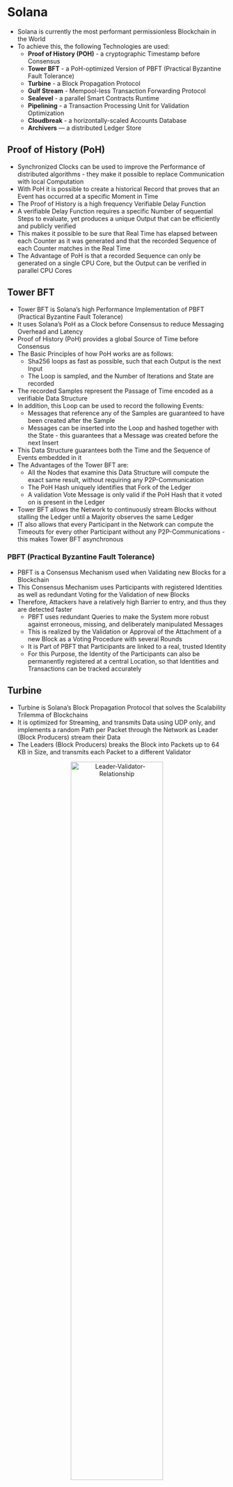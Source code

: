 # Solana
* Solana is currently the most performant permissionless Blockchain in the World
* To achieve this, the following Technologies are used:
  * __Proof of History (POH)__ - a cryptographic Timestamp before Consensus
  * __Tower BFT__ - a PoH-optimized Version of PBFT (Practical Byzantine Fault Tolerance)
  * __Turbine__ - a Block Propagation Protocol
  * __Gulf Stream__ - Mempool-less Transaction Forwarding Protocol
  * __Sealevel__ - a parallel Smart Contracts Runtime
  * __Pipelining__ - a Transaction Processing Unit for Validation Optimization
  * __Cloudbreak__ - a horizontally-scaled Accounts Database
  * __Archivers__ — a distributed Ledger Store

## Proof of History (PoH)
* Synchronized Clocks can be used to improve the Performance of distributed algorithms -  they make it possible to replace Communication with local Computation
* With PoH it is possible to create a historical Record that proves that an Event has occurred at a specific Moment in Time
* The Proof of History is a high frequency Verifiable Delay Function
* A verifiable Delay Function requires a specific Number of sequential Steps to evaluate, yet produces a unique Output that can be efficiently and publicly verified
* This makes it possible to be sure that Real Time has elapsed between each Counter as it was generated and that the recorded Sequence of each Counter matches in the Real Time
* The Advantage of PoH is that a recorded Sequence can only be generated on a single CPU Core, but the Output can be verified in parallel CPU Cores

## Tower BFT
* Tower BFT is Solana’s high Performance Implementation of PBFT (Practical Byzantine Fault Tolerance)
* It uses Solana’s PoH as a Clock before Consensus to reduce Messaging Overhead and Latency
* Proof of History (PoH) provides a global Source of Time before Consensus
* The Basic Principles of how PoH works are as follows:
  * Sha256 loops as fast as possible, such that each Output is the next Input
  * The Loop is sampled, and the Number of Iterations and State are recorded
* The recorded Samples represent the Passage of Time encoded as a verifiable Data Structure
* In addition, this Loop can be used to record the following Events:
  * Messages that reference any of the Samples are guaranteed to have been created after the Sample
  * Messages can be inserted into the Loop and hashed together with the State - this guarantees that a Message was created before the next Insert
* This Data Structure guarantees both the Time and the Sequence of Events embedded in it
* The Advantages of the Tower BFT are:
  * All the Nodes that examine this Data Structure will compute the exact same result, without requiring any P2P-Communication
  * The PoH Hash uniquely identifies that Fork of the Ledger
  * A validation Vote Message is only valid if the PoH Hash that it voted on is present in the Ledger
* Tower BFT allows the Network to continuously stream Blocks without stalling the Ledger until a Majority observes the same Ledger
* IT also allows that every Participant in the Network can compute the Timeouts for every other Participant without any P2P-Communications - this makes Tower BFT asynchronous

### PBFT (Practical Byzantine Fault Tolerance)
* PBFT is a Consensus Mechanism used when Validating new Blocks for a Blockchain
* This Consensus Mechanism uses Participants with registered Identities as well as redundant Voting for the Validation of new Blocks
* Therefore, Attackers have a relatively high Barrier to entry, and thus they are detected faster
  * PBFT uses redundant Queries to make the System more robust against erroneous, missing, and deliberately manipulated Messages
  * This is realized by the Validation or Approval of the Attachment of a new Block as a Voting Procedure with several Rounds
  * It is Part of PBFT that Participants are linked to a real, trusted Identity
  * For this Purpose, the Identity of the Participants can also be permanently registered at a central Location, so that Identities and Transactions can be tracked accurately

## Turbine
* Turbine is Solana’s Block Propagation Protocol that solves the Scalability Trilemma of Blockchains
* It is optimized for Streaming, and transmits Data using UDP only, and implements a random Path per Packet through the Network as Leader (Block Producers) stream their Data
* The Leaders (Block Producers) breaks the Block into Packets up to 64 KB in Size, and transmits each Packet to a different Validator

<p align="center">
  <img src="https://user-images.githubusercontent.com/29623199/145829570-fbbec465-ac42-4193-be7c-0964004c264d.png" alt="Leader-Validator-Relationship" width="65%"/>
</P>

* Each Validator retransmits the Packet to a Group of Peers (Neighborhood)

<p align="center">
  <img src="https://user-images.githubusercontent.com/29623199/145829869-3db01f3e-7f6f-4fb0-924f-23735f89e145.png" alt="Neighborhood-Relationship" width="75%"/>
</P>

* Each Neighborhood is responsible for Transmitting a Portion of its Data to each Neighborhood below it

<p align="center">
  <img src="https://user-images.githubusercontent.com/29623199/145830179-2293e3ac-1e08-442d-a338-35e9f77b3f9e.png" alt="Neighborhood-Transmitting" width="65%"/>
</P>

* Not all Validators are created equal - the most important Validators are those with the most Stake
* A Stake-weighted Selection Algorithm constructs the Tree such that the higher Staked Validators are at Neighborhoods closer to the Leader
* Each Validator independently computes the same Tree

## Gulf Stream
* Gulf Stream is Solana’s Mempool-less Transaction Forwarding Protocol
* It is a Mempool Management Solution for a high Performance adversarial Network
* It pushes Transaction Caching and Forwarding to the Edge of the Network:
  * Since every Validator knows the Order of upcoming Leaders, Clients and Validators forward Transactions to the expected Leader ahead of Time
  * This allows Validators to execute Transactions ahead of Time, reduce Confirmation Times, switch Leaders faster, and reduce the Memory Pressure on Validators from the unconfirmed Transaction Pool (Mempool)
* Once a Transaction is forwarded to any Validator, the Validator forwards it to one of the upcoming Leaders
* Clients can subscribe to Transaction Confirmations from Validators
* Clients know that a Block-Hash expires in a finite Period of Time, or the Transaction is confirmed by the Network
* This allows Clients to sign Transactions that are guaranteed to execute or fail
* The Advantages of Gulf Stream are:
  * Under load Validators can execute Transactions ahead of Time and drop any that fail
  * Leaders can prioritize processing Transactions based on Stake weight of the validator that forwarded the Transaction

### Mempool
* A Mempool is a Set of Transactions that have been submitted, but have not yet been processed by the Network
* The Size of the Mempool — which is measured as Number of unconfirmed Transactions — depends on Supply and Demand for Blockspace
* Mempools in Ethereum and Bitcoin are propagated between random Nodes in P2P Fashion using a Gossip Protocol
* Nodes in the Network periodically construct a Bloom Filter representing a local Mempool and request any Transactions that do not match that Filter from other nodes on the Network

## Sealevel
* Sealevel is Solana’s parallel Smart Contracts Runtime
* To consider is that the Ethereum Virtual Machine is single threaded - that means that one Smart Contract at a Time modifies the Blockchain State
* Sealevel is a Runtime that can process Tens of Thousands of Smart Contracts in parallel, using as many Cores as are available to the Validator
* The Reason Sealevel is able to process Transactions in parallel is that the Transactions describe all the States that a Transaction will read or write during its Execution
* This allows not only the concurrent Execution of non-overlapping Transactions, but also the concurrent Execution of Transactions that only read the same State

### Programs and Accounts
* Cloudbreak is Solana’s Accounts Database
* It is a Mapping of Public Keys to Accounts
* Accounts maintain Balances and Data, where data is a Vector of Bytes
* Accounts have an “owner” Field
* The Owner is the Public Key of the Program that governs the State Transitions for the Account
* Programs are Code and have no State - they rely on the Data Vector in the Accounts assigned to them for State Transitions
* Programs have the following Constraints:
  * Programs can only change the Data of Accounts they own
  * Programs can only debit Accounts they own
  * Any Program can credit any Account
  * Any Program can read any Account
* By Default, all Accounts start as owned by the System Program:
  * System Program is the only Program that can assign Account Ownership
  * System Program is the only Program that can allocate Zero-initialized Data
  * Assignment of Account Ownership can only occur once in the Lifetime of an Account
* A User-defined Program is loaded by the __Loader Program__
* The __Loader Program__ is able to mark the Data in the Accounts as executable
* The User performs the following Transactions to load a Custom Program:
  1) Create a new public Key
  2) Transfer Coins to the Key
  3) Tell System Program to allocate Memory
  4) Tell System Program to assign the Account to the Loader Program
  5) Upload the Bytecode into the Memory in Pieces
  6) Tell Loader Program to mark the Memory as executable
* The Loader Program verifies the Bytecode, and the Account to which the Bytecode is loaded into can be used as an executable Program
* Programs are Code, and within the Key-Value Store, there exists some Subset of Keys that only the Program has Write Access

### Transactions
* Transactions specify an Instruction Vector
* Each Instruction contains the Program, Program Instruction, and a List of Accounts the Transaction wants to read and write
* Each instruction tells the VM which Accounts it wants to read and write ahead of Time - this allows to optimizations to the VM:
  * Sort Millions of pending Transactions
  * Schedule all the non-overlapping Transactions in parallel

## Pipelining
* Pipelining is Solana’s Transaction Processing Unit (TPU) for Validation Optimization
* Pipelining is a Mechanism of processing a Stream of Input Data through a Sequence of Steps, with different Hardware responsible for each Step
* The TPU progresses through Data Fetching at the Kernel Level, Signature Verification at the GPU Level, Banking at the CPU Level, and Writing at the Kernel Space
* By the Time the TPU starts to send Blocks out to the Validators, it is already fetched in the next Set of Packets, verified their Signatures, and begun crediting Tokens

<p align="center">
  <img src="https://user-images.githubusercontent.com/29623199/145850212-907bc18b-affc-48f6-9d34-54c2b2c86dcb.png" alt="Transactional Processing Unit" width="75%"/>
</P>

## Cloudbreak
* Cloudbreak is Solana’s horizontally scaled State Architecture (Database)
* It leverages Memory-mapped Files - a Memory-mapped File is a File whose Bytes are mapped into the virtual Address Space of a Process
* IT uses sequential Operations instead of random Operations because sequential Operations are much faster
* To achieve the sequential Operations the Account’s Data Structure is break up as follows:
1) The Index of Accounts and Forks is stored in RAM
2) Accounts are stored in Memory-mapped Files up to 4 MB in Size
3) Each Memory Map only stores Accounts from a single proposed Fork
4) Maps are randomly distributed across as many SSDs as are available
5) Copy-on-write Semantics are used
6) Writes are appended to a random Memory map for the same Fork
7) The Index is updated after each write is completed
* Cloudbreak also performs a form of Garbage Collection - as Forks become finalized beyond Rollback and Accounts are updated, old invalid Accounts are Garbage-collected, and Memory is relinquished
* The Computing of the Merkle Root of the State Updates for any given Fork can be done with sequential Reads that are horizontally scaled across SSDs

## Archivers
* Archivers are specialized Light Clients
* They download a Part of the Ledger (a.k.a. Segment) and store it, and provide PoReps (Proof-of-Replication) of storing the Ledger
* For each verified PoRep (Proof-of-Replication) Archivers earn a Reward of SOL from the Mining Pool
* The Game between Validators and Archivers is over random Blocks and random Encryption Identities and random Data Samples
* The Goal of Randomization is to prevent colluding Groups from having Overlap on Data or Validation
* Archiver Clients fish for lazy Validators by submitting Fake Proofs that they can prove are fake

<hr/>

## Solana CLI
* The Solana CLI allows to configure the Network well as doing an Airdrop of Tokens into to a Wallet

| Command                                                 | Description                                                                                    |
|---------------------------------------------------------|------------------------------------------------------------------------------------------------|
| solana config get                                       | Getting current Network Configuration                                                          |
| solana-keygen new -o ~\.config\solana\id.json           | Generating a new Keypair (in ~/.config/solana/id.json) and deriving Public Key (Wallet Address) |
| solana config set --url localhost                       | Setting Network to localhost (Wallet has to have the same Network as the local Environment)    |
| solana config set --url devnet                          | Setting Network to devnet (Wallet has to have the same Network as the local Environment)       |
| solana address                                          | Getting current Address (lcoal Wallet)                                                         |
| solana account <address>                                | Getting Details about an Account                                                               |
| solana-test-validator                                   | Starting the local Network (first, change to the Home Directory - cd ~/)                       |
| solana airdrop 42 <address>                             | Airdropping some SOL Tokens to given Address                                                   |
| solana balance <address>                                | Showing Balance of given Address                                                               |
| solana address -k target/deploy/solana_app-keypair.json | Getting dynamically generated Program ID                                                       |

<hr/>

## Anchor
* Anchor uses, and enables to write, an eDSL (embedded DSL) that abstracts away many of complex Low Level Operations from Solana and Rust
* IDLs (Interface Description Language) are used in JavaScript Tests and Front Ends to communicate with Solana Programs via RPC

## Anchor CLI
* The Solana CLI allows to configure the Network well as doing an Airdrop of Tokens into to a Wallet

| Command                             | Description                            |
|-------------------------------------|----------------------------------------|
| anchor init solana-app --javascript | Initialize an empty Anchor Project     |
| anchor build                        | Compile a Program                      |
| anchor test                         | Test a Program                         |
| anchor test --skip-local-validator  | Test a Program (if Testnet is running) |
| anchor deploy                       | Deploye a Program with Deploy Script   |

## Anchor Project Structure

| Folder      | Description                                               |
|-------------|-----------------------------------------------------------|
| app         | Front End Code                                            |
| programs    | Rust Code for the Solana Programs                         |
| test        | JavaScript Tests for Solana Programs                      |
| migrations  | Deploy Scripts for Solana Programs                        |
| target/idl/ | Created Artifacts in IDL (Interface Description Language) |


